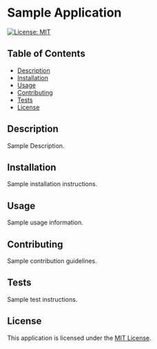# Sample Application
[![License: MIT](https://img.shields.io/badge/License-MIT-yellow.svg)](https://opensource.org/licenses/MIT)

## Table of Contents
* [Description](#description)
* [Installation](#installation)
* [Usage](#usage)
* [Contributing](#contributing)
* [Tests](#tests)
* [License](#license)

## Description

Sample Description.


## Installation

Sample installation instructions.


## Usage

Sample usage information.


## Contributing

Sample contribution guidelines.


## Tests

Sample test instructions.


## License

This application is licensed under the [MIT License](./GENERATEDLICENSE.txt).

